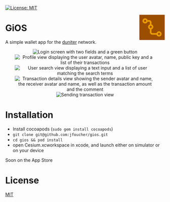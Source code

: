 [![License: MIT](https://img.shields.io/badge/License-MIT-yellow.svg)](https://opensource.org/licenses/MIT)

<img src="logo.png" align="right" width="80">

# GiOS

A simple wallet app for the [duniter](https://www.duniter.fr/) network.

<p align="center">
<img alt="Login screen with two fields and a green button" src="https://raw.githubusercontent.com/jfoucher/gios/master/Screenshots/iPhone%20Xr/login.png" title="Login screen. After first login Face ID or Touch ID can be used" width="300px" hspace="30px" />

<img alt="Profile view displaying the user avatar, name, public key and a list of their transactions" src="https://raw.githubusercontent.com/jfoucher/gios/master/Screenshots/iPhone%20Xr/profile.png" title="Profile view. Click the Transfer button to create a new transaction" width="300px" hspace="30px" />

<img alt="User search view displaying a text input and a list of user matching the search terms" src="https://raw.githubusercontent.com/jfoucher/gios/master/Screenshots/iPhone%20Xr/user-search.png" title="Search for the person you want to send the transaction to" width="300px" hspace="30px" />

<img alt="Transaction details view showing the sender avatar and name, the receiver avatar and name, as well as the transaction amount and the comment" src="https://raw.githubusercontent.com/jfoucher/gios/master/Screenshots/iPhone%20Xr/transaction-details.png" title="Viewing the details of a past transaction" width="300px" hspace="30px" />

<img alt="Sending transaction view" src="https://raw.githubusercontent.com/jfoucher/gios/master/Screenshots/iPhone%20Xr/sending-transaction.png" title="Sending a transaction" width="300px" hspace="30px" />
</p>

# Installation
- Install cocoapods (`sudo gem install cocoapods`)
- `git clone git@github.com:jfoucher/gios.git`
- `cd gios && pod install`
- open Cesium.xcworkspace in xcode, and launch either on simulator or on your device

Soon on the App Store

# License
[MIT](LICENSE.md)

